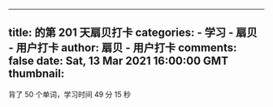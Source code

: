 
---
title: 的第 201 天扇贝打卡
categories: 
    - 学习
    - 扇贝 - 用户打卡
author: 扇贝 - 用户打卡
comments: false
date: Sat, 13 Mar 2021 16:00:00 GMT
thumbnail: 
---

<div>   
背了 50 个单词，学习时间 49 分 15 秒  
</div>
            